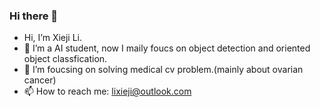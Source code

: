 ### Hi there 👋
-  Hi, I’m Xieji Li.
- 🔭 I’m a AI student, now I maily foucs on object detection and oriented object classfication.
- 🌱 I’m foucsing on solving medical cv problem.(mainly about ovarian cancer)
- 📫 How to reach me: lixieji@outlook.com

